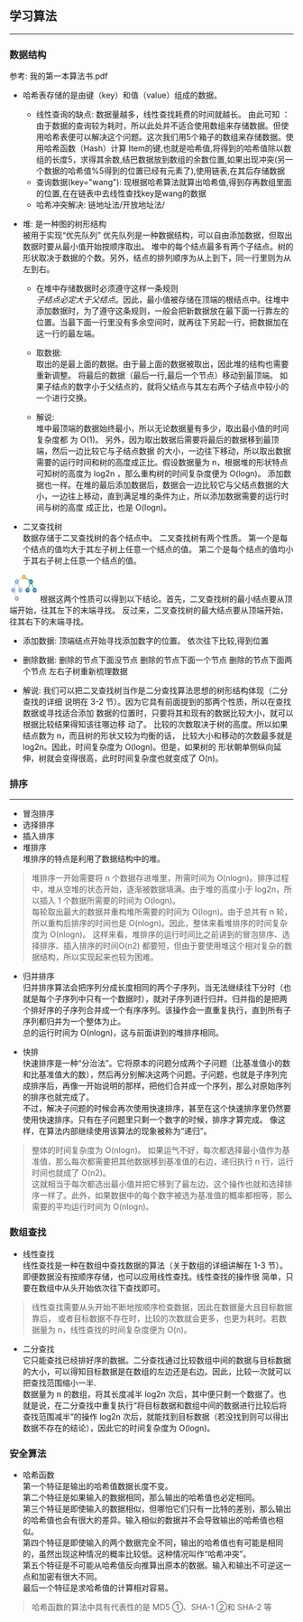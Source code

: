 ## 学习算法
---
### 数据结构
参考: 我的第一本算法书.pdf
- 哈希表存储的是由键（key）和值（value）组成的数据。
  - 线性查询的缺点: 数据量越多，线性查找耗费的时间就越长。
    由此可知 ：由于数据的查询较为耗时，所以此处并不适合使用数组来存储数据。但使用哈希表便可以解决这个问题。这次我们用5个箱子的数组来存储数据。使用哈希函数（Hash）计算 Item的键,也就是哈希值,将得到的哈希值除以数组的长度5，求得其余数,结巴数据放到数组的余数位置,如果出现冲突(另一个数据的哈希值%5得到的位置已经有元素了),使用链表,在其后存储数据
  - 查询数据(key="wang"): 
    现根据哈希算法就算出哈希值,得到存再数组里面的位置,在在链表中去线性查找key是wang的数据
  - 哈希冲突解决: 链地址法/开放地址法/

- 堆: 是一种图的树形结构    
被用于实现“优先队列”
优先队列是一种数据结构，可以自由添加数据，但取出数据时要从最小值开始按顺序取出。
堆中的每个结点最多有两个子结点。树的形状取决于数据的个数。另外，结点的排列顺序为从上到下，同一行里则为从左到右。

  - 在堆中存储数据时必须遵守这样一条规则   
*子结点必定大于父结点*。因此，最小值被存储在顶端的根结点中。往堆中添加数据时，为了遵守这条规则，一般会把新数据放在最下面一行靠左的位置。当最下面一行里没有多余空间时，就再往下另起一行，把数据加在这一行的最左端。

  - 取数据:   
取出的是最上面的数据。由于最上面的数据被取出，因此堆的结构也需要重新调整。
将最后的数据（最后一行,最后一个节点）移动到最顶端。
如果子结点的数字小于父结点的，就将父结点与其左右两个子结点中较小的一个进行交换。

  - 解说:  
堆中最顶端的数据始终最小，所以无论数据量有多少，取出最小值的时间复杂度都
为 O(1)。
另外，因为取出数据后需要将最后的数据移到最顶端，然后一边比较它与子结点数据
的大小，一边往下移动，所以取出数据需要的运行时间和树的高度成正比。假设数据量为
n，根据堆的形状特点可知树的高度为 log2n ，那么重构树的时间复杂度便为 O(logn)。
添加数据也一样。在堆的最后添加数据后，数据会一边比较它与父结点数据的大
小，一边往上移动，直到满足堆的条件为止，所以添加数据需要的运行时间与树的高度
成正比，也是 O(logn)。

- 二叉查找树  
数据存储于二叉查找树的各个结点中。
二叉查找树有两个性质。
第一个是每个结点的值均大于其左子树上任意一个结点的值。
第二个是每个结点的值均小于其右子树上任意一个结点的值。
<img src="img/二叉查找树.jpg" width="50vw" height="50vh"/>
根据这两个性质可以得到以下结论。首先，二叉查找树的最小结点要从顶端开始，往其左下的末端寻找。
反过来，二叉查找树的最大结点要从顶端开始，往其右下的末端寻找。

  - 添加数据:
顶端结点开始寻找添加数字的位置。
依次往下比较,得到位置

  - 删除数据:
删除的节点下面没节点
删除的节点下面一个节点
删除的节点下面两个节点 左右子树重新梳理数据

  - 解说:
我们可以把二叉查找树当作是二分查找算法思想的树形结构体现（二分查找的详细
说明在 3-2 节）。因为它具有前面提到的那两个性质，所以在查找数据或寻找适合添加
数据的位置时，只要将其和现有的数据比较大小，就可以根据比较结果得知该往哪边移
动了。
比较的次数取决于树的高度。所以如果结点数为 n，而且树的形状又较为均衡的话，
比较大小和移动的次数最多就是 log2n。因此，时间复杂度为 O(logn)。但是，如果树的
形状朝单侧纵向延伸，树就会变得很高，此时时间复杂度也就变成了 O(n)。

### 排序
---
- 冒泡排序
- 选择排序
- 插入排序
- 堆排序  
堆排序的特点是利用了数据结构中的堆。  

>堆排序一开始需要将 n 个数据存进堆里，所需时间为 O(nlogn)。排序过程中，堆从空堆的状态开始，逐渐被数据填满。由于堆的高度小于 log2n，所以插入 1 个数据所需要的时间为 O(logn)。  
每轮取出最大的数据并重构堆所需要的时间为 O(logn)。由于总共有 n 轮，所以重构后排序的时间也是 O(nlogn)。因此，整体来看堆排序的时间复杂度为 O(nlogn)。
这样来看，堆排序的运行时间比之前讲到的冒泡排序、选择排序、插入排序的时间O(n2) 都要短，但由于要使用堆这个相对复杂的数据结构，所以实现起来也较为困难。

- 归并排序  
归并排序算法会把序列分成长度相同的两个子序列，当无法继续往下分时（也就是每个子序列中只有一个数据时），就对子序列进行归并。归并指的是把两个排好序的子序列合并成一个有序序列。该操作会一直重复执行，直到所有子序列都归并为一个整体为止。  
总的运行时间为 O(nlogn)，这与前面讲到的堆排序相同。

- 快排  
快速排序是一种“分治法”。它将原本的问题分成两个子问题（比基准值小的数和比基准值大的数），然后再分别解决这两个问题。子问题，也就是子序列完成排序后，再像一开始说明的那样，把他们合并成一个序列，那么对原始序列的排序也就完成了。  
不过，解决子问题的时候会再次使用快速排序，甚至在这个快速排序里仍然要使用快速排序。只有在子问题里只剩一个数字的时候，排序才算完成。
像这样，在算法内部继续使用该算法的现象被称为“递归”。
>整体的时间复杂度为 O(nlogn)。
如果运气不好，每次都选择最小值作为基准值，那么每次都需要把其他数据移到基准值的右边，递归执行 n 行，运行时间也就成了 O(n2)。  
这就相当于每次都选出最小值并把它移到了最左边，这个操作也就和选择排序一样了。此外，如果数据中的每个数字被选为基准值的概率都相等，那么需要的平均运行时间为 O(nlogn)。

### 数组查找
- 线性查找  
线性查找是一种在数组中查找数据的算法（关于数组的详细讲解在 1-3 节）。即便数据没有按顺序存储，也可以应用线性查找。线性查找的操作很
简单，只要在数组中从头开始依次往下查找即可。

> 线性查找需要从头开始不断地按顺序检查数据，因此在数据量大且目标数据靠后，
或者目标数据不存在时，比较的次数就会更多，也更为耗时。若数据量为 n，线性查找的时间复杂度便为 O(n)。

- 二分查找  
它只能查找已经排好序的数据。二分查找通过比较数组中间的数据与目标数据的大小，可以得知目标数据是在数组的左边还是右边。因此，比较一次就可以把查找范围缩小一半.   
数据量为 n 的数组，将其长度减半 log2n 次后，其中便只剩一个数据了。也就是说，在二分查找中重复执行“将目标数据和数组中间的数据进行比较后将查找范围减半”的操作 log2n 次后，就能找到目标数据（若没找到则可以得出数据不存在的结论），因此它的时间复杂度为 O(logn)。

### 安全算法
- 哈希函数  
第一个特征是输出的哈希值数据长度不变。  
第二个特征是如果输入的数据相同，那么输出的哈希值也必定相同。  
第三个特征是即使输入的数据相似，但哪怕它们只有一比特的差别，那么输出的哈希值也会有很大的差异。输入相似的数据并不会导致输出的哈希值也相似。  
第四个特征是即使输入的两个数据完全不同，输出的哈希值也有可能是相同的，虽然出现这种情况的概率比较低。这种情况叫作“哈希冲突”。  
第五个特征是不可能从哈希值反向推算出原本的数据。输入和输出不可逆这一点和加密有很大不同。  
最后一个特征是求哈希值的计算相对容易。

>哈希函数的算法中具有代表性的是 MD5 ①、SHA-1 ②和 SHA-2 等



